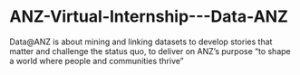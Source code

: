 # ANZ-Virtual-Internship---Data-ANZ
Data@ANZ is about mining and linking datasets to develop stories that matter and challenge the status quo, to deliver on ANZ’s purpose “to shape a world where people and communities thrive” 
